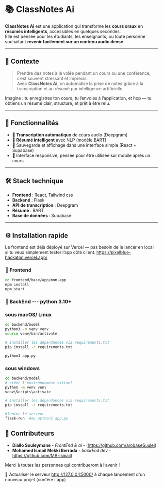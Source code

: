 # 📚 ClassNotes Ai

**ClassNotes Ai** est une application qui transforme les **cours oraux** en **résumés intelligents**, accessibles en quelques secondes.  
Elle est pensée pour les étudiants, les enseignants, ou toute personne souhaitant **revenir facilement sur un contenu audio dense.**

---

## 🧠 Contexte

> Prendre des notes à la volée pendant un cours ou une conférence, c’est souvent stressant et imprécis.  
> Avec **ClassNotes Ai**, on automatise la prise de notes grâce à la transcription et au résumé par intelligence artificielle.

Imagine : tu enregistres ton cours, tu l’envoies à l’application, et hop — tu obtiens un résumé clair, structuré, et prêt à être relu.

---

## 🚀 Fonctionnalités

- 🎤 **Transcription automatique** de cours audio (Deepgram)
- 📝 **Résumé intelligent** avec NLP (modèle BART)
- 💾 Sauvegarde et affichage dans une interface simple (React + Supabase)
- 📱 Interface responsive, pensée pour être utilisée sur mobile après un cours

---

## 🛠️ Stack technique

- **Frontend** : React, Tailwind css
- **Backend** : Flask
- **API de transcription** : Deepgram
- **Résumé** : BART
- **Base de données** : Supabase

---

## ⚙️ Installation rapide

Le frontend est déjà déployé sur Vercel — pas besoin de le lancer en local si tu veux simplement tester l’app côté client.
https://pixelblue-hackaton.vercel.app/

### 🔹 Frontend

```bash
cd frontend/base/app/mon-app
npm install
npm start
```

### 🔹 BackEnd --- python 3.10+


### sous macOS/ Linux

```bash
cd backend/model
python3 -m venv venv
source venv/bin/activate

# installer les dépendances via requirements.txt
pip install -r requirements.txt

python3 app.py

```


### sous windows
```bash
cd backend/model
# créer l'environnement virtuel
python -m venv venv
venv\Scripts\activate

# installer les dépendances via requirements.txt
pip install -r requirements.txt

#lancer le serveur
flask-run  #ou python3 app.py

```


## 👥 Contributeurs

- **Diallo Souleymane** - _FrontEnd & ai_ - (https://github.com/arobaseSuulei)
-  **Mohamed Ismail Mekki Berrada** - _backEnd dev_ -https://github.com/MB-ismail)

Merci à toutes les personnes qui contribueront à l’avenir !


🔁 Actualiser le serveur http://127.0.0.1:5000/ à chaque lancement d'un nouveau projet (confère l'app)




